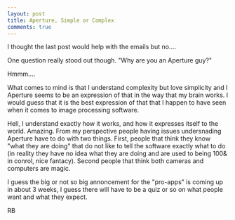 ```yaml
---
layout: post
title: Aperture, Simple or Complex
comments: true
---
```

I thought the last post would help with the emails but no....

One question really stood out though. "Why are you an Aperture guy?"

Hmmm....

What comes to mind is that I understand complexity but love simplicity and I Aperture seems to be an expression of that in the way that my brain works. I would guess that it is the best expression of that that I happen to have seen when it comes to image processing software.

Hell, I understand exactly how it works, and how it expresses itself to the world. Amazing. From my perspective people having issues undersnading Aperture have to do with two things. First, people that think they know "what they are doing" that do not like to tell the software exactly what to do (in reality they have no idea what they are doing and are used to being 100&amp; in conrol, nice fantacy). Second people that think both cameras and computers are magic.

I guess the big or not so big annoncement for the "pro-apps" is coming up in about 3 weeks, I guess there will have to be a quiz or so on what people want and what they expect.

RB